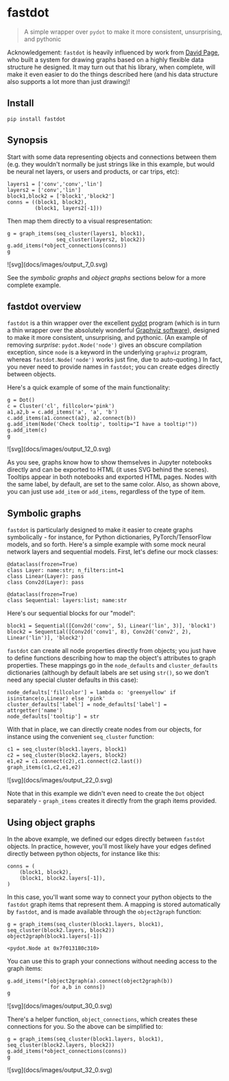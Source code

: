 <!--

#################################################
### THIS FILE WAS AUTOGENERATED! DO NOT EDIT! ###
#################################################
# file to edit: index.ipynb
# command to build the docs after a change: nbdev_build_docs

-->

# fastdot

> A simple wrapper over `pydot` to make it more consistent, unsurprising, and pythonic


Acknowledgement: `fastdot` is heavily influenced by work from [David Page](https://github.com/davidcpage/), who built a system for drawing graphs based on a highly flexible data structure he designed. It may turn out that his library, when complete, will make it even easier to do the things described here (and his data structure also supports a lot more than just drawing)!

## Install

`pip install fastdot`

## Synopsis

Start with some data representing objects and connections between them (e.g. they wouldn't normally be just strings like in this example, but would be neural net layers, or users and products, or car trips, etc):
<div class="codecell" markdown="1">
<div class="input_area" markdown="1">

```
layers1 = ['conv','conv','lin']
layers2 = ['conv','lin']
block1,block2 = ['block1','block2']
conns = ((block1, block2),
         (block1, layers2[-1]))
```

</div>

</div>

Then map them directly to a visual respresentation:
<div class="codecell" markdown="1">
<div class="input_area" markdown="1">

```
g = graph_items(seq_cluster(layers1, block1),
                seq_cluster(layers2, block2))
g.add_items(*object_connections(conns))
g
```

</div>
<div class="output_area" markdown="1">




![svg]\(docs/images/output_7_0.svg)



</div>

</div>

See the *symbolic graphs* and *object graphs* sections below for a more complete example.

## fastdot overview

`fastdot` is a thin wrapper over the excellent [pydot](https://github.com/pydot/pydot) program (which is in turn a thin wrapper over the absolutely wonderful [Graphviz software](https://www.graphviz.org/)), designed to make it more consistent, unsurprising, and pythonic. (An example of removing *surprise*: `pydot.Node('node')` gives an obscure compilation exception, since `node` is a keyword in the underlying `graphviz` program, whereas `fastdot.Node('node')` works just fine, due to auto-quoting.) In fact, you never need to provide names in `fastdot`; you can create edges directly between objects.

Here's a quick example of some of the main functionality:
<div class="codecell" markdown="1">
<div class="input_area" markdown="1">

```
g = Dot()
c = Cluster('cl', fillcolor='pink')
a1,a2,b = c.add_items('a', 'a', 'b')
c.add_items(a1.connect(a2), a2.connect(b))
g.add_item(Node('Check tooltip', tooltip="I have a tooltip!"))
g.add_item(c)
g
```

</div>
<div class="output_area" markdown="1">




![svg]\(docs/images/output_12_0.svg\)



</div>

</div>

As you see, graphs know how to show themselves in Jupyter notebooks directly and can be exported to HTML (it uses SVG behind the scenes). Tooltips appear in both notebooks and exported HTML pages. Nodes with the same label, by default, are set to the same color. Also, as shown above, you can just use `add_item` or `add_items`, regardless of the type of item.

## Symbolic graphs

`fastdot` is particularly designed to make it easier to create graphs symbolically - for instance, for Python dictionaries, PyTorch/TensorFlow models, and so forth. Here's a simple example with some mock neural network layers and sequential models. First, let's define our mock classes:
<div class="codecell" markdown="1">
<div class="input_area" markdown="1">

```
@dataclass(frozen=True)
class Layer: name:str; n_filters:int=1
class Linear(Layer): pass
class Conv2d(Layer): pass

@dataclass(frozen=True)
class Sequential: layers:list; name:str
```

</div>

</div>

Here's our sequential blocks for our "model":
<div class="codecell" markdown="1">
<div class="input_area" markdown="1">

```
block1 = Sequential([Conv2d('conv', 5), Linear('lin', 3)], 'block1')
block2 = Sequential([Conv2d('conv1', 8), Conv2d('conv2', 2), Linear('lin')], 'block2')
```

</div>

</div>

`fastdot` can create all node properties directly from objects; you just have to define functions describing how to map the object's attributes to graph properties. These mappings go in the `node_defaults` and `cluster_defaults` dictionaries (although by default labels are set using `str()`, so we don't need any special cluster defaults in this case):
<div class="codecell" markdown="1">
<div class="input_area" markdown="1">

```
node_defaults['fillcolor'] = lambda o: 'greenyellow' if isinstance(o,Linear) else 'pink'
cluster_defaults['label'] = node_defaults['label'] = attrgetter('name')
node_defaults['tooltip'] = str
```

</div>

</div>

With that in place, we can directly create nodes from our objects, for instance using the convenient `seq_cluster` function:
<div class="codecell" markdown="1">
<div class="input_area" markdown="1">

```
c1 = seq_cluster(block1.layers, block1)
c2 = seq_cluster(block2.layers, block2)
e1,e2 = c1.connect(c2),c1.connect(c2.last())
graph_items(c1,c2,e1,e2)
```

</div>
<div class="output_area" markdown="1">




![svg]\(docs/images/output_22_0.svg\)



</div>

</div>

Note that in this example we didn't even need to create the `Dot` object separately - `graph_items` creates it directly from the graph items provided.

## Using object graphs

In the above example, we defined our edges directly between `fastdot` objects. In practice, however, you'll most likely have your edges defined directly between python objects, for instance like this:
<div class="codecell" markdown="1">
<div class="input_area" markdown="1">

```
conns = (
    (block1, block2),
    (block1, block2.layers[-1]),
)
```

</div>

</div>

In this case, you'll want some way to connect your python objects to the `fastdot` graph items that represent them. A mapping is stored automatically by `fastdot`, and is made available through the `object2graph` function:
<div class="codecell" markdown="1">
<div class="input_area" markdown="1">

```
g = graph_items(seq_cluster(block1.layers, block1), seq_cluster(block2.layers, block2))
object2graph(block1.layers[-1])
```

</div>
<div class="output_area" markdown="1">




    <pydot.Node at 0x7f013180c310>



</div>

</div>

You can use this to graph your connections without needing access to the graph items:
<div class="codecell" markdown="1">
<div class="input_area" markdown="1">

```
g.add_items(*[object2graph(a).connect(object2graph(b))
              for a,b in conns])
g
```

</div>
<div class="output_area" markdown="1">




![svg]\(docs/images/output_30_0.svg\)



</div>

</div>

There's a helper function, `object_connections`, which creates these connections for you. So the above can be simplified to:
<div class="codecell" markdown="1">
<div class="input_area" markdown="1">

```
g = graph_items(seq_cluster(block1.layers, block1), seq_cluster(block2.layers, block2))
g.add_items(*object_connections(conns))
g
```

</div>
<div class="output_area" markdown="1">




![svg]\(docs/images/output_32_0.svg\)



</div>

</div>
